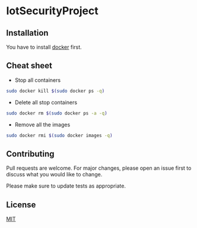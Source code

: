 # IotSecurityProject

## Installation

You have to install [docker](https://www.docker.com/) first.


## Cheat sheet
- Stop all containers
```bash
sudo docker kill $(sudo docker ps -q)
```

- Delete all stop containers
```bash
sudo docker rm $(sudo docker ps -a -q)
```

- Remove all the images
```bash
sudo docker rmi $(sudo docker images -q)
```

## Contributing
Pull requests are welcome. For major changes, please open an issue first to discuss what you would like to change.

Please make sure to update tests as appropriate.

## License
[MIT](https://choosealicense.com/licenses/mit/)
